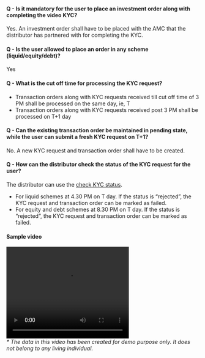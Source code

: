 #### Q - Is it mandatory for the user to place an investment order along with completing the video KYC? 
Yes. An investment order shall have to be placed with the AMC that the distributor has partnered with for completing the KYC.

#### Q - Is the user allowed to place an order in any scheme (liquid/equity/debt)? 
Yes

#### Q - What is the cut off time for processing the KYC request?
- Transaction orders along with KYC requests received till cut off time of 3 PM shall be processed on the same day, ie, T
- Transaction orders along with KYC requests received post 3 PM shall be processed on T+1 day

#### Q - Can the existing transaction order be maintained in pending state, while the user can submit a fresh KYC request on T+1?<br>
No. A new KYC request and transaction order shall have to be created.

#### Q - How can the distributor check the status of the KYC request for the user?
The distributor can use the [check KYC status](https://fintechprimitives.com/api/#get-get-video-kyc-request).
- For liquid schemes at 4.30 PM on T day. If the status is “rejected”, the KYC request and transaction order can be marked as failed.
- For equity and debt schemes at 8.30 PM on T day. If the status is “rejected”, the KYC request and transaction order can be marked as failed.

#### Sample video
<video width="320" height="240" controls>
  <source src="../../sample_video_kyc.mov" type="video/mp4">
</video>
<br><i>* The data in this video has been created for demo purpose only. It does not belong to any living individual.</i>